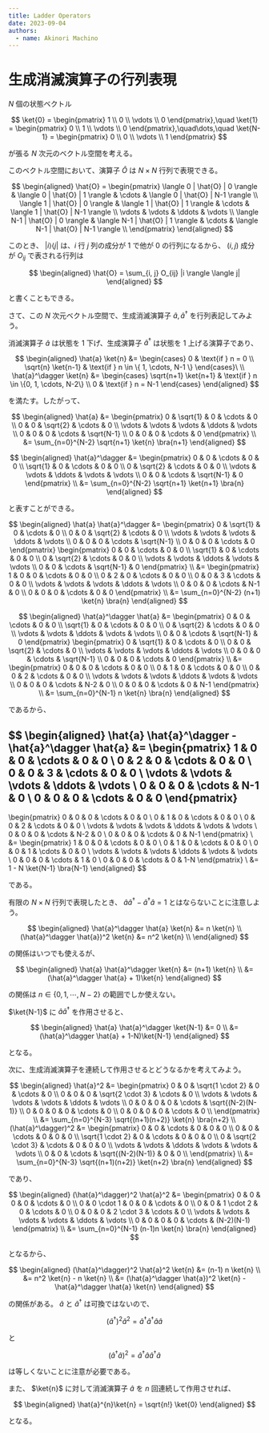 ```yaml
---
title: Ladder Operators
date: 2023-09-04
authors:
  - name: Akinori Machino
---
```


# 生成消滅演算子の行列表現

$N$ 個の状態ベクトル

$$
\ket{0} =
\begin{pmatrix}
1 \\
0 \\
\vdots \\
0
\end{pmatrix},\quad
\ket{1} =
\begin{pmatrix}
0 \\
1 \\
\vdots \\
0
\end{pmatrix},\quad\dots,\quad
\ket{N-1} =
\begin{pmatrix}
0 \\
0 \\
\vdots \\
1
\end{pmatrix}
$$

が張る $N$ 次元のベクトル空間を考える。

このベクトル空間において、演算子 $\hat{O}$ は $N \times N$ 行列で表現できる。

$$
\begin{aligned}
\hat{O} =
\begin{pmatrix}
\langle 0 | \hat{O} | 0 \rangle & \langle 0 | \hat{O} | 1 \rangle & \cdots & \langle 0 | \hat{O} | N-1 \rangle \\
\langle 1 | \hat{O} | 0 \rangle & \langle 1 | \hat{O} | 1 \rangle & \cdots & \langle 1 | \hat{O} | N-1 \rangle \\
\vdots & \vdots & \ddots & \vdots \\
\langle N-1 | \hat{O} | 0 \rangle & \langle N-1 | \hat{O} | 1 \rangle & \cdots & \langle N-1 | \hat{O} | N-1 \rangle \\
\end{pmatrix}
\end{aligned}
$$

このとき、 $|i \rangle \langle j|$ は、$i$ 行 $j$ 列の成分が $1$ で他が $0$ の行列になるから、 $(i, j)$ 成分が $O_{ij}$ で表される行列は

$$
\begin{aligned}
\hat{O} = \sum_{i, j} O_{ij} |i \rangle \langle j|
\end{aligned}
$$

と書くこともできる。

さて、この $N$ 次元ベクトル空間で、生成消滅演算子 $\hat{a}, \hat{a}^\dagger$ を行列表記してみよう。

消滅演算子 $\hat{a}$ は状態を $1$ 下げ、生成演算子 $\hat{a}^\dagger$ は状態を $1$ 上げる演算子であり、

$$
\begin{aligned}
\hat{a} \ket{n} &=
\begin{cases}
0 & \text{if } n = 0 \\
\sqrt{n} \ket{n-1} & \text{if } n \in \{ 1, \cdots, N-1 \}
\end{cases}\
\\
\hat{a}^\dagger \ket{n} &=
\begin{cases}
\sqrt{n+1} \ket{n+1} & \text{if } n \in \{0, 1, \cdots, N-2\} \\
0 & \text{if } n = N-1
\end{cases}
\end{aligned}
$$

を満たす。したがって、

$$
\begin{aligned}
\hat{a}
&=
\begin{pmatrix}
0 & \sqrt{1} & 0 & \cdots & 0 \\
0 & 0 & \sqrt{2} & \cdots & 0 \\
\vdots & \vdots & \vdots & \ddots & \vdots \\
0 & 0 & 0 & \cdots & \sqrt{N-1} \\
0 & 0 & 0 & \cdots & 0
\end{pmatrix} \\
&= \sum_{n=0}^{N-2} \sqrt{n+1} \ket{n} \bra{n+1}
\end{aligned}
$$

$$
\begin{aligned}
\hat{a}^\dagger
&=
\begin{pmatrix}
0 & 0 & \cdots & 0 & 0 \\
\sqrt{1} & 0 & \cdots & 0 & 0 \\
0 & \sqrt{2} & \cdots & 0 & 0 \\
\vdots & \vdots & \ddots & \vdots & \vdots \\
0 & 0 & \cdots & \sqrt{N-1} & 0
\end{pmatrix} \\
&= \sum_{n=0}^{N-2} \sqrt{n+1} \ket{n+1} \bra{n}
\end{aligned}
$$

と表すことができる。

$$
\begin{aligned}
\hat{a} \hat{a}^\dagger &=
\begin{pmatrix}
0 & \sqrt{1} & 0 & \cdots & 0 \\
0 & 0 & \sqrt{2} & \cdots & 0 \\
\vdots & \vdots & \vdots & \ddots & \vdots \\
0 & 0 & 0 & \cdots & \sqrt{N-1} \\
0 & 0 & 0 & \cdots & 0
\end{pmatrix}
\begin{pmatrix}
0 & 0 & \cdots & 0 & 0 \\
\sqrt{1} & 0 & \cdots & 0 & 0 \\
0 & \sqrt{2} & \cdots & 0 & 0 \\
\vdots & \vdots & \ddots & \vdots & \vdots \\
0 & 0 & \cdots & \sqrt{N-1} & 0
\end{pmatrix}
\\
&=
\begin{pmatrix}
1 & 0 & 0 & \cdots & 0 & 0 \\
0 & 2 & 0 & \cdots & 0 & 0 \\
0 & 0 & 3 & \cdots & 0 & 0 \\
\vdots & \vdots & \vdots & \ddots & \vdots \\
0 & 0 & 0 & \cdots & N-1 & 0 \\
0 & 0 & 0 & \cdots & 0 & 0
\end{pmatrix} \\
&= \sum_{n=0}^{N-2} (n+1) \ket{n} \bra{n}
\end{aligned}
$$

$$
\begin{aligned}
\hat{a}^\dagger \hat{a} &=
\begin{pmatrix}
0 & 0 & \cdots & 0 & 0 \\
\sqrt{1} & 0 & \cdots & 0 & 0 \\
0 & \sqrt{2} & \cdots & 0 & 0 \\
\vdots & \vdots & \ddots & \vdots & \vdots \\
0 & 0 & \cdots & \sqrt{N-1} & 0
\end{pmatrix}
\begin{pmatrix}
0 & \sqrt{1} & 0 & \cdots & 0 \\
0 & 0 & \sqrt{2} & \cdots & 0 \\
\vdots & \vdots & \vdots & \ddots & \vdots \\
0 & 0 & 0 & \cdots & \sqrt{N-1} \\
0 & 0 & 0 & \cdots & 0
\end{pmatrix}
\\
&=
\begin{pmatrix}
0 & 0 & 0 & \cdots & 0 & 0 \\
0 & 1 & 0 & \cdots & 0 & 0 \\
0 & 0 & 2 & \cdots & 0 & 0 \\
\vdots & \vdots & \vdots & \ddots & \vdots & \vdots \\
0 & 0 & 0 & \cdots & N-2 & 0 \\
0 & 0 & 0 & \cdots & 0 & N-1
\end{pmatrix} \\
&= \sum_{n=0}^{N-1} n \ket{n} \bra{n}
\end{aligned}
$$

であるから、

$$
\begin{aligned}
\hat{a} \hat{a}^\dagger - \hat{a}^\dagger \hat{a} &=
\begin{pmatrix}
1 & 0 & 0 & \cdots & 0 & 0 \\
0 & 2 & 0 & \cdots & 0 & 0 \\
0 & 0 & 3 & \cdots & 0 & 0 \\
\vdots & \vdots & \vdots & \ddots & \vdots \\
0 & 0 & 0 & \cdots & N-1 & 0 \\
0 & 0 & 0 & \cdots & 0 & 0
\end{pmatrix}
-
\begin{pmatrix}
0 & 0 & 0 & \cdots & 0 & 0 \\
0 & 1 & 0 & \cdots & 0 & 0 \\
0 & 0 & 2 & \cdots & 0 & 0 \\
\vdots & \vdots & \vdots & \ddots & \vdots & \vdots \\
0 & 0 & 0 & \cdots & N-2 & 0 \\
0 & 0 & 0 & \cdots & 0 & N-1
\end{pmatrix} \\
&=
\begin{pmatrix}
1 & 0 & 0 & \cdots & 0 & 0 \\
0 & 1 & 0 & \cdots & 0 & 0 \\
0 & 0 & 1 & \cdots & 0 & 0 \\
\vdots & \vdots & \vdots & \ddots & \vdots & \vdots \\
0 & 0 & 0 & \cdots & 1 & 0 \\
0 & 0 & 0 & \cdots & 0 & 1-N
\end{pmatrix} \\
&=
1 - N \ket{N-1} \bra{N-1}
\end{aligned}
$$

である。

有限の $N \times N$ 行列で表現したとき、 $\hat{a} \hat{a}^\dagger - \hat{a}^\dagger \hat{a} = 1$ とはならないことに注意しよう。

$$
\begin{aligned}
\hat{a}^\dagger \hat{a} \ket{n} &= n \ket{n} \\
(\hat{a}^\dagger \hat{a})^2 \ket{n} &= n^2 \ket{n}
\\
\end{aligned}
$$

の関係はいつでも使えるが、

$$
\begin{aligned}
\hat{a} \hat{a}^\dagger \ket{n} &= (n+1) \ket{n} \\
&= (\hat{a}^\dagger \hat{a} + 1)\ket{n}
\end{aligned}
$$

の関係は $n \in \{0, 1, \cdots, N-2\}$ の範囲でしか使えない。

$\ket{N-1}$ に $\hat{a} \hat{a}^\dagger$ を作用させると、

$$
\begin{aligned}
\hat{a} \hat{a}^\dagger \ket{N-1} &= 0 \\
&= (\hat{a}^\dagger \hat{a} + 1-N)\ket{N-1}
\end{aligned}
$$

となる。

次に、生成消滅演算子を連続して作用させるとどうなるかを考えてみよう。

$$
\begin{aligned}
\hat{a}^2 &=
\begin{pmatrix}
0 & 0 & \sqrt{1 \cdot 2} & 0 & \cdots & 0 \\
0 & 0 & 0 & \sqrt{2 \cdot 3} & \cdots & 0 \\
\vdots & \vdots & \vdots & \vdots & \ddots & \vdots \\
0 & 0 & 0 & 0 & \cdots & \sqrt{(N-2)(N-1)} \\
0 & 0 & 0 & 0 & \cdots & 0 \\
0 & 0 & 0 & 0 & \cdots & 0 \\
\end{pmatrix} \\
&= \sum_{n=0}^{N-3} \sqrt{(n+1)(n+2)} \ket{n} \bra{n+2}
\\
(\hat{a}^\dagger)^2 &=
\begin{pmatrix}
0 & 0 & \cdots & 0 & 0 & 0 \\
0 & 0 & \cdots & 0 & 0 & 0 \\
\sqrt{1 \cdot 2} & 0 & \cdots & 0 & 0 & 0 \\
0 & \sqrt{2 \cdot 3} & \cdots & 0 & 0 & 0 \\
\vdots & \vdots & \ddots & \vdots & \vdots & \vdots \\
0 & 0 & \cdots & \sqrt{(N-2)(N-1)} & 0 & 0 \\
\end{pmatrix} \\
&= \sum_{n=0}^{N-3} \sqrt{(n+1)(n+2)} \ket{n+2} \bra{n}
\end{aligned}
$$

であり、

$$
\begin{aligned}
(\hat{a}^\dagger)^2 \hat{a}^2 &=
\begin{pmatrix}
0 & 0 & 0 & 0 & \cdots & 0 \\
0 & 0 \cdot 1 & 0 & 0 & \cdots & 0 \\
0 & 0 & 1 \cdot 2 & 0 & \cdots & 0 \\
0 & 0 & 0 & 2 \cdot 3 & \cdots & 0 \\
\vdots & \vdots & \vdots & \vdots & \ddots & \vdots \\
0 & 0 & 0 & 0 & \cdots & (N-2)(N-1)
\end{pmatrix} \\
&= \sum_{n=0}^{N-1} (n-1)n \ket{n} \bra{n}
\end{aligned}
$$

となるから、

$$
\begin{aligned}
(\hat{a}^\dagger)^2 \hat{a}^2 \ket{n} &= (n-1) n \ket{n} \\
&= n^2 \ket{n} - n \ket{n} \\
&= (\hat{a}^\dagger \hat{a})^2 \ket{n} - \hat{a}^\dagger \hat{a} \ket{n}
\end{aligned}
$$

の関係がある。 $\hat{a}$ と $\hat{a}^\dagger$ は可換ではないので、

$$
(\hat{a}^\dagger)^2 \hat{a}^2 = \hat{a}^\dagger \hat{a}^\dagger \hat{a} \hat{a}
$$

と

$$
(\hat{a}^\dagger \hat{a})^2 = \hat{a}^\dagger \hat{a} \hat{a}^\dagger \hat{a}
$$

は等しくないことに注意が必要である。

また、 $\ket{n}$ に対して消滅演算子 $\hat{a}$ を $n$ 回連続して作用させれば、

$$
\begin{aligned}
\hat{a}^{n}\ket{n} = \sqrt{n!} \ket{0}
\end{aligned}
$$

となる。

